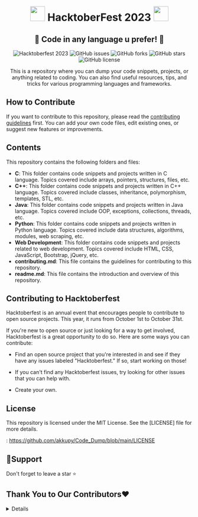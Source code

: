 

<h1 align="center">
  <img src="https://octodex.github.com/images/original.png" width="40" /> HacktoberFest 2023 <img src="https://octodex.github.com/images/original.png" width="40" />
</h1>

<div align="center">
  <h2>🎃 Code in any language u prefer! 🎃</h2>

  ![Hacktoberfest 2023](https://img.shields.io/badge/Hacktoberfest-2023-orange)
  ![GitHub issues](https://img.shields.io/github/issues/akkupy/Code_Dump)
  ![GitHub forks](https://img.shields.io/github/forks/akkupy/Code_Dump)
  ![GitHub stars](https://img.shields.io/github/stars/akkupy/Code_Dump)
  ![GitHub license](https://img.shields.io/github/license/akkupy/Code_Dump)

  <p>This is a repository where you can dump your code snippets, projects, or anything related to coding. You can also find useful resources, tips, and tricks for various programming languages and frameworks.</p>
</div>

## How to Contribute

If you want to contribute to this repository, please read the [contributing guidelines](https://github.com/akkupy/Code_Dump/blob/main/CONTRIBUTING.md) first. You can add your own code files, edit existing ones, or suggest new features or improvements.

## Contents

This repository contains the following folders and files:

- **C**: This folder contains code snippets and projects written in C language. Topics covered include arrays, pointers, structures, files, etc.
- **C++**: This folder contains code snippets and projects written in C++ language. Topics covered include classes, inheritance, polymorphism, templates, STL, etc.
- **Java**: This folder contains code snippets and projects written in Java language. Topics covered include OOP, exceptions, collections, threads, etc.
- **Python**: This folder contains code snippets and projects written in Python language. Topics covered include data structures, algorithms, modules, web scraping, etc.
- **Web Development**: This folder contains code snippets and projects related to web development. Topics covered include HTML, CSS, JavaScript, Bootstrap, jQuery, etc.
- **contributing.md**: This file contains the guidelines for contributing to this repository.
- **readme.md**: This file contains the introduction and overview of this repository.

## Contributing to Hacktoberfest

Hacktoberfest is an annual event that encourages people to contribute to open source projects. This year, it runs from October 1st to October 31st.

If you're new to open source or just looking for a way to get involved, Hacktoberfest is a great opportunity to do so. Here are some ways you can contribute:

- Find an open source project that you're interested in and see if they have any issues labeled "Hacktoberfest." If so, start working on those!

- If you can't find any Hacktoberfest issues, try looking for other issues that you can help with.

- Create your own.


## License

This repository is licensed under the MIT License. See the [LICENSE] file for more details.

: https://github.com/akkupy/Code_Dump/blob/main/LICENSE

## 🙏Support

Don't forget to leave a star ⭐️


## Thank You to Our Contributors❤️
<details>
<Link href="https://github.com/akkupy/Code_Dump/graphs/contributors">
  <img src="https://contrib.rocks/image?repo=akkupy/Code_Dump" />
<Link/>
</details>
